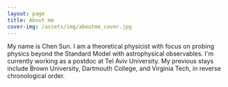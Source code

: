 ```yaml
---
layout: page
title: About me
cover-img: /assets/img/aboutme_cover.jpg
---
```


My name is Chen Sun. I am a theoretical physicist with focus on probing physics beyond the Standard Model with astrophysical observables. I'm currently working as a postdoc at Tel Aviv University. My previous stays include Brown University, Dartmouth College, and Virginia Tech, in reverse chronological order. 
